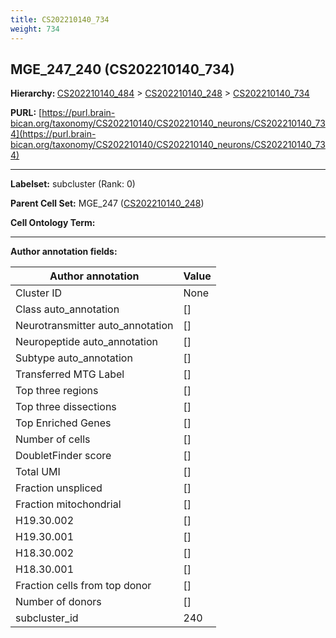 ```yaml
---
title: CS202210140_734
weight: 734
---
```

## MGE_247_240 (CS202210140_734)
<b>Hierarchy: </b>
[CS202210140_484](../CS202210140_484) >
[CS202210140_248](../CS202210140_248) >
[CS202210140_734](../CS202210140_734)

**PURL:** [https://purl.brain-bican.org/taxonomy/CS202210140/CS202210140_neurons/CS202210140_734](https://purl.brain-bican.org/taxonomy/CS202210140/CS202210140_neurons/CS202210140_734)

---


**Labelset:** subcluster (Rank: 0)

**Parent Cell Set:** MGE_247 ([CS202210140_248](../CS202210140_248))



**Cell Ontology Term:** 

[MARKER GENES.]: #


---

[TRANSFERRED ANNOTATIONS.]: #


[AUTHOR ANNOTATION FIELDS.]: #


**Author annotation fields:**

| Author annotation | Value |
|-------------------|-------|
|Cluster ID|None|
|Class auto_annotation|[]|
|Neurotransmitter auto_annotation|[]|
|Neuropeptide auto_annotation|[]|
|Subtype auto_annotation|[]|
|Transferred MTG Label|[]|
|Top three regions|[]|
|Top three dissections|[]|
|Top Enriched Genes|[]|
|Number of cells|[]|
|DoubletFinder score|[]|
|Total UMI|[]|
|Fraction unspliced|[]|
|Fraction mitochondrial|[]|
|H19.30.002|[]|
|H19.30.001|[]|
|H18.30.002|[]|
|H18.30.001|[]|
|Fraction cells from top donor|[]|
|Number of donors|[]|
|subcluster_id|240|
